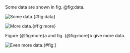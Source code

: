 
Some data are shown in fig. @fig:data.

![Some data.](img/plot1.png){#fig:data}

![More data.](img/plot2.png){#fig:more}

Figure {@fig:more}a and fig. {@fig:more}b give more data.

![Even more data.](img/plot3.png){#fig:}
